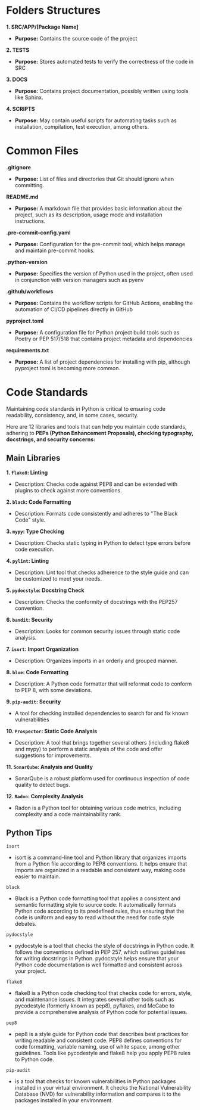 # Folders Structures
**1. SRC/APP/[Package Name]**
- **Purpose:** Contains the source code of the project

**2. TESTS**
- **Purpose:** Stores automated tests to verify the correctness of the code in SRC

**3. DOCS**
- **Purpose:** Contains project documentation, possibly written using tools like Sphinx.

**4. SCRIPTS**
- **Purpose:** May contain useful scripts for automating tasks such as installation, compilation, test execution, among others.

# Common Files
**.gitignore**
- **Purpose:** List of files and directories that Git should ignore when committing.

**README.md**
- **Purpose:** A markdown file that provides basic information about the project, such as its description, usage mode and installation instructions.

**.pre-commit-config.yaml**
- **Purpose:** Configuration for the pre-commit tool, which helps manage and maintain pre-commit hooks.

**.python-version**
- **Purpose:** Specifies the version of Python used in the project, often used in conjunction with version managers such as pyenv

**.github/workflows**
- **Purpose:** Contains the workflow scripts for GitHub Actions, enabling the automation of CI/CD pipelines directly in GitHub

**pyproject.toml**
- **Purpose:** A configuration file for Python project build tools such as Poetry or PEP 517/518 that contains project metadata and dependencies

**requirements.txt**
- **Purpose:** A list of project dependencies for installing with pip, although pyproject.toml is becoming more common.

# Code Standards
Maintaining code standards in Python is critical to ensuring code readability, consistency, and, in some cases, security.

Here are 12 libraries and tools that can help you maintain code standards, adhering to **PEPs (Python Enhancement Proposals), checking typography, docstrings, and security concerns:**

## Main Libraries
**1. `flake8`: Linting**
- Description: Checks code against PEP8 and can be extended with plugins to check against more conventions.

**2. `black`: Code Formatting**
- Description: Formats code consistently and adheres to "The Black Code" style.

**3. `mypy`: Type Checking**
- Description: Checks static typing in Python to detect type errors before code execution.

**4. `pylint`: Linting**
- Description: Lint tool that checks adherence to the style guide and can be customized to meet your needs.

**5. `pydocstyle`: Docstring Check**
- Description: Checks the conformity of docstrings with the PEP257 convention.

**6. `bandit`: Security**
- Description: Looks for common security issues through static code analysis.

**7. `isort`: Import Organization**
- Description: Organizes imports in an orderly and grouped manner.

**8. `blue`: Code Formatting** 
- Description: A Python code formatter that will reformat code to conform to PEP 8, with some deviations.

**9. `pip-audit`: Security** 
- A tool for checking installed dependencies to search for and fix known vulnerabilities

**10. `Prospector`: Static Code Analysis** 
- Description: A tool that brings together several others (including flake8 and mypy) to perform a static analysis of the code and offer suggestions for improvements.

**11. `SonarQube`: Analysis and Quality**
- SonarQube is a robust platform used for continuous inspection of code quality to detect bugs.

**12. `Radon`: Complexity Analysis** 
- Radon is a Python tool for obtaining various code metrics, including complexity and a code maintainability rank.

## Python Tips
`isort`
- isort is a command-line tool and Python library that organizes imports from a Python file according to PEP8 conventions. It helps ensure that imports are organized in a readable and consistent way, making code easier to maintain.

`black`
- Black is a Python code formatting tool that applies a consistent and semantic formatting style to source code. It automatically formats Python code according to its predefined rules, thus ensuring that the code is uniform and easy to read without the need for code style debates.

`pydocstyle`
- pydocstyle is a tool that checks the style of docstrings in Python code. It follows the conventions defined in PEP 257, which outlines guidelines for writing docstrings in Python. pydocstyle helps ensure that your Python code documentation is well formatted and consistent across your project.

`flake8`
- flake8 is a Python code checking tool that checks code for errors, style, and maintenance issues. It integrates several other tools such as pycodestyle (formerly known as pep8), pyflakes, and McCabe to provide a comprehensive analysis of Python code for potential issues.

`pep8`
- pep8 is a style guide for Python code that describes best practices for writing readable and consistent code. PEP8 defines conventions for code formatting, variable naming, use of white space, among other guidelines. Tools like pycodestyle and flake8 help you apply PEP8 rules to Python code.

`pip-audit`
- is a tool that checks for known vulnerabilities in Python packages installed in your virtual environment. It checks the National Vulnerability Database (NVD) for vulnerability information and compares it to the packages installed in your environment.